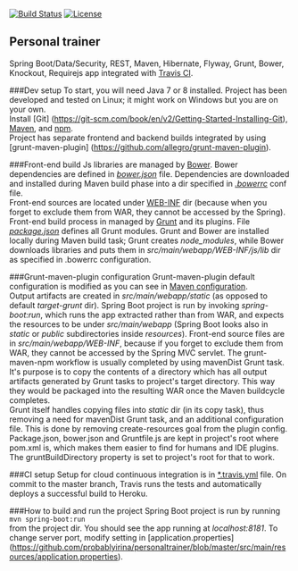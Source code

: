 [![Build Status](https://travis-ci.org/probablyirina/personaltrainer.svg?branch=master)](https://travis-ci.org/probablyirina/personaltrainer)
[![License](http://img.shields.io/:license-apache-blue.svg)](http://www.apache.org/licenses/LICENSE-2.0.html)

## Personal trainer
Spring Boot/Data/Security, REST, Maven, Hibernate, Flyway, Grunt, Bower, Knockout, Requirejs app integrated with [Travis CI](https://travis-ci.org/).

###Dev setup
To start, you will need Java 7 or 8 installed. Project has been developed and tested on Linux; it might work on Windows but you are on your own.  
Install [Git] (https://git-scm.com/book/en/v2/Getting-Started-Installing-Git), [Maven](https://maven.apache.org/), and [npm](https://www.npmjs.com/).  
Project has separate frontend and backend builds integrated by using [grunt-maven-plugin] (https://github.com/allegro/grunt-maven-plugin). 

###Front-end build
Js libraries are managed by [Bower](http://bower.io/). Bower dependencies are defined in [*bower.json*](https://github.com/probablyirina/personaltrainer/blob/master/bower.json) file. 
Dependencies are downloaded and installed during Maven build phase into a dir specified in [*.bowerrc*](https://github.com/probablyirina/personaltrainer/blob/master/.bowerrc) conf file.  
Front-end sources are located under [WEB-INF](https://github.com/probablyirina/personaltrainer/tree/master/src/main/webapp/WEB-INF) dir (because when you forget to exclude them from WAR, they cannot be accessed by the Spring).  
Front-end build process in managed by [Grunt](http://gruntjs.com/) and its plugins. File [*package.json*](https://github.com/probablyirina/personaltrainer/blob/master/package.json) defines all Grunt modules. 
Grunt and Bower are installed locally during Maven build task; Grunt creates *node_modules*, while Bower downloads libraries and puts them in *src/main/webapp/WEB-INF/js/lib* dir as specified in .bowerrc configuration.  

###Grunt-maven-plugin configuration
Grunt-maven-plugin default configuration is modified as you can see in [Maven configuration](https://github.com/probablyirina/personaltrainer/blob/master/pom.xml).  
Output artifacts are created in *src/main/webapp/static* (as opposed to default *target-grunt* dir). Spring Boot project is run by invoking *spring-boot:run*, which runs the app extracted rather than from WAR, 
and expects the resources to be under *src/main/webapp* (Spring Boot looks also in *static* or *public* subdirectories inside *resources*). Front-end source files are in *src/main/webapp/WEB-INF*, because if you forget to exclude them from WAR, 
they cannot be accessed by the Spring MVC servlet. 
The grunt-maven-npm workflow is usually completed by using mavenDist Grunt task. It's purpose is to copy the contents of a directory which has all output artifacts generated by Grunt tasks to project's target directory. 
This way they would be packaged into the resulting WAR once the Maven buildcycle completes.  
Grunt itself handles copying files into *static* dir (in its copy task), thus removing a need for mavenDist Grunt task, and an additional configuration file. This is done by removing create-resources goal from the plugin config.
Package.json, bower.json and Gruntfile.js are kept in project's root where pom.xml is, which makes them easier to find for humans and IDE plugins. The gruntBuildDirectory property is set to project's root for that to work.

###CI setup
Setup for cloud continuous integration is in [*.travis.yml](https://github.com/probablyirina/personaltrainer/blob/master/.travis.yml) file. On commit to the master branch, Travis runs the tests and automatically deploys a successful build to Heroku.

###How to build and run the project
Spring Boot project is run by running  
```mvn spring-boot:run```  
from the project dir. You should see the app running at *localhost:8181*. To change server port, modify setting in [application.properties] (https://github.com/probablyirina/personaltrainer/blob/master/src/main/resources/application.properties). 
